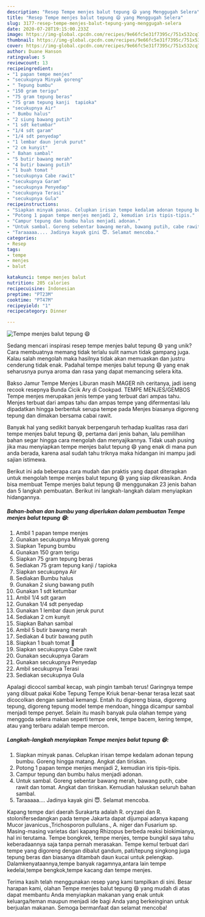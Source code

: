```yaml
---
description: "Resep Tempe menjes balut tepung 😄 yang Menggugah Selera"
title: "Resep Tempe menjes balut tepung 😄 yang Menggugah Selera"
slug: 3177-resep-tempe-menjes-balut-tepung-yang-menggugah-selera
date: 2020-07-28T19:15:00.233Z
image: https://img-global.cpcdn.com/recipes/9e66fc5e31f7395c/751x532cq70/tempe-menjes-balut-tepung-😄-foto-resep-utama.jpg
thumbnail: https://img-global.cpcdn.com/recipes/9e66fc5e31f7395c/751x532cq70/tempe-menjes-balut-tepung-😄-foto-resep-utama.jpg
cover: https://img-global.cpcdn.com/recipes/9e66fc5e31f7395c/751x532cq70/tempe-menjes-balut-tepung-😄-foto-resep-utama.jpg
author: Duane Hanson
ratingvalue: 5
reviewcount: 13
recipeingredient:
- "1 papan tempe menjes"
- "secukupnya Minyak goreng"
- " Tepung bumbu"
- "150 gram terigu"
- "75 gram tepung beras"
- "75 gram tepung kanji  tapioka"
- "secukupnya Air"
- " Bumbu halus"
- "2 siung bawang putih"
- "1 sdt ketumbar"
- "1/4 sdt garam"
- "1/4 sdt penyedap"
- "1 lembar daun jeruk purut"
- "2 cm kunyit"
- " Bahan sambal"
- "5 butir bawang merah"
- "4 butir bawang putih"
- "1 buah tomat "
- "secukupnya Cabe rawit"
- "secukupnya Garam"
- "secukupnya Penyedap"
- "secukupnya Terasi"
- "secukupnya Gula"
recipeinstructions:
- "Siapkan minyak panas. Celupkan irisan tempe kedalam adonan tepung bumbu. Goreng hingga matang. Angkat dan tiriskan."
- "Potong 1 papan tempe menjes menjadi 2, kemudian iris tipis-tipis."
- "Campur tepung dan bumbu halus menjadi adonan."
- "Untuk sambal. Goreng sebentar bawang merah, bawang putih, cabe rawit dan tomat. Angkat dan tiriskan. Kemudian haluskan seluruh bahan sambal."
- "Taraaaaa.... Jadinya kayak gini 😇. Selamat mencoba."
categories:
- Resep
tags:
- tempe
- menjes
- balut

katakunci: tempe menjes balut 
nutrition: 205 calories
recipecuisine: Indonesian
preptime: "PT23M"
cooktime: "PT47M"
recipeyield: "1"
recipecategory: Dinner

---
```



![Tempe menjes balut tepung 😄](https://img-global.cpcdn.com/recipes/9e66fc5e31f7395c/751x532cq70/tempe-menjes-balut-tepung-😄-foto-resep-utama.jpg)

Sedang mencari inspirasi resep tempe menjes balut tepung 😄 yang unik? Cara membuatnya memang tidak terlalu sulit namun tidak gampang juga. Kalau salah mengolah maka hasilnya tidak akan memuaskan dan justru cenderung tidak enak. Padahal tempe menjes balut tepung 😄 yang enak seharusnya punya aroma dan rasa yang dapat memancing selera kita.

Bakso Jamur Tempe Menjes Liburan masih MAGER nih ceritanya, jadi iseng recook resepnya Bunda Cicik Ary di Cookpad. TEMPE MENJES/GEMBOS Tempe menjes merupakan jenis tempe yang terbuat dari ampas tahu. Menjes terbuat dari ampas tahu dan ampas tempe yang difermentasi lalu dipadatkan hingga berbentuk serupa tempe pada Menjes biasanya digoreng tepung dan dimakan bersama cabai rawit.

Banyak hal yang sedikit banyak berpengaruh terhadap kualitas rasa dari tempe menjes balut tepung 😄, pertama dari jenis bahan, lalu pemilihan bahan segar hingga cara mengolah dan menyajikannya. Tidak usah pusing jika mau menyiapkan tempe menjes balut tepung 😄 yang enak di mana pun anda berada, karena asal sudah tahu triknya maka hidangan ini mampu jadi sajian istimewa.


Berikut ini ada beberapa cara mudah dan praktis yang dapat diterapkan untuk mengolah tempe menjes balut tepung 😄 yang siap dikreasikan. Anda bisa membuat Tempe menjes balut tepung 😄 menggunakan 23 jenis bahan dan 5 langkah pembuatan. Berikut ini langkah-langkah dalam menyiapkan hidangannya.

<!--inarticleads1-->

##### Bahan-bahan dan bumbu yang diperlukan dalam pembuatan Tempe menjes balut tepung 😄:

1. Ambil 1 papan tempe menjes
1. Gunakan secukupnya Minyak goreng
1. Siapkan  Tepung bumbu
1. Gunakan 150 gram terigu
1. Siapkan 75 gram tepung beras
1. Sediakan 75 gram tepung kanji / tapioka
1. Siapkan secukupnya Air
1. Sediakan  Bumbu halus
1. Gunakan 2 siung bawang putih
1. Gunakan 1 sdt ketumbar
1. Ambil 1/4 sdt garam
1. Gunakan 1/4 sdt penyedap
1. Gunakan 1 lembar daun jeruk purut
1. Sediakan 2 cm kunyit
1. Siapkan  Bahan sambal
1. Ambil 5 butir bawang merah
1. Sediakan 4 butir bawang putih
1. Siapkan 1 buah tomat 🍅
1. Siapkan secukupnya Cabe rawit
1. Gunakan secukupnya Garam
1. Gunakan secukupnya Penyedap
1. Ambil secukupnya Terasi
1. Sediakan secukupnya Gula


Apalagi dicocol sambal kecap, wah pingin tambah terus! Garingnya tempe yang dibuat pakai Kobe Tepung Tempe Kriuk benar-benar terasa lezat saat dicocolkan dengan sambal kemangi. Entah itu digoreng biasa, digoreng tepung, digoreng tepung model tempe mendoan, hingga dicampur sambal menjadi tempe penyet. Selain itu masih banyak pula olahan tempe yang menggoda selera makan seperti tempe orek, tempe bacem, kering tempe, atau yang terbaru adalah tempe mercon. 

<!--inarticleads2-->

##### Langkah-langkah menyiapkan Tempe menjes balut tepung 😄:

1. Siapkan minyak panas. Celupkan irisan tempe kedalam adonan tepung bumbu. Goreng hingga matang. Angkat dan tiriskan.
1. Potong 1 papan tempe menjes menjadi 2, kemudian iris tipis-tipis.
1. Campur tepung dan bumbu halus menjadi adonan.
1. Untuk sambal. Goreng sebentar bawang merah, bawang putih, cabe rawit dan tomat. Angkat dan tiriskan. Kemudian haluskan seluruh bahan sambal.
1. Taraaaaa.... Jadinya kayak gini 😇. Selamat mencoba.


Kapang tempe dari daerah Surakarta adalah R. oryzaei dan R. stolonifersedangkan pada tempe Jakarta dapat dijumpai adanya kapang Mucor javanicus.,Trichosporon pullulans., A. niger dan Fusarium sp. Masing-masing varietas dari kapang Rhizopus berbeda reaksi biokimianya, hal ini terutama. Tempe bongkrek, tempe menjes, tempe bungkil saya tahu keberadaannya saja tanpa pernah merasakan. Tempe kemul terbuat dari tempe yang digoreng dengan dibalut gandum, pati/tepung singkong juga tepung beras dan biasanya ditambah daun kucai untuk pelengkap. Dalamkenyataannya,tempe banyak ragamnya,antara lain tempe kedelai,tempe bengkok,tempe kacang dan tempe menjes. 

Terima kasih telah menggunakan resep yang kami tampilkan di sini. Besar harapan kami, olahan Tempe menjes balut tepung 😄 yang mudah di atas dapat membantu Anda menyiapkan makanan yang enak untuk keluarga/teman maupun menjadi ide bagi Anda yang berkeinginan untuk berjualan makanan. Semoga bermanfaat dan selamat mencoba!
